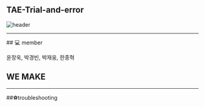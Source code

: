 ## TAE-Trial-and-error 
![header](https://capsule-render.vercel.app/api?type=waving&color=FFEB33&height=300&section=header&text=TAE-Trial-and-error&fontSize=90)
<hr/>
## 💻 member

윤창욱, 박경빈, 박재웅, 한종혁

## WE MAKE

<hr/>

##⚽troubleshooting 
